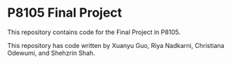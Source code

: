 # P8105 Final Project

This repository contains code for the Final Project in P8105. 

This repository has code written by Xuanyu Guo, Riya Nadkarni, Christiana Odewumi, and Shehzrin Shah. 
